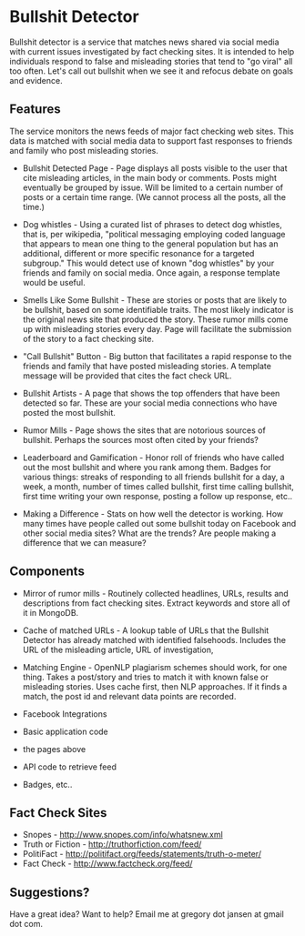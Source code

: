 Bullshit Detector
=================

Bullshit detector is a service that matches news shared via social media with current issues investigated by fact checking sites. It is intended to help individuals respond to false and misleading stories that tend to "go viral" all too often. Let's call out bullshit when we see it and refocus debate on goals and evidence.

Features
--------

The service monitors the news feeds of major fact checking web sites. This data is matched with social media data to support fast responses to friends and family who post misleading stories.

* Bullshit Detected Page - Page displays all posts visible to the user that cite misleading articles, in the main body or comments. Posts might eventually be grouped by issue. Will be limited to a certain number of posts or a certain time range. (We cannot process all the posts, all the time.)

* Dog whistles - Using a curated list of phrases to detect dog whistles, that is, per wikipedia, "political messaging employing coded language that appears to mean one thing to the general population but has an additional, different or more specific resonance for a targeted subgroup." This would detect use of known "dog whistles" by your friends and family on social media. Once again, a response template would be useful.

* Smells Like Some Bullshit - These are stories or posts that are likely to be bullshit, based on some identifiable traits. The most likely indicator is the original news site that produced the story. These rumor mills come up with misleading stories every day. Page will facilitate the submission of the story to a fact checking site.

* "Call Bullshit" Button - Big button that facilitates a rapid response to the friends and family that have posted misleading stories. A template message will be provided that cites the fact check URL.

* Bullshit Artists - A page that shows the top offenders that have been detected so far. These are your social media connections who have posted the most bullshit.

* Rumor Mills - Page shows the sites that are notorious sources of bullshit. Perhaps the sources most often cited by your friends?

* Leaderboard and Gamification - Honor roll of friends who have called out the most bullshit and where you rank among them. Badges for various things: streaks of responding to all friends bullshit for a day, a week, a month, number of times called bullshit, first time calling bullshit, first time writing your own response, posting a follow up response, etc..

* Making a Difference - Stats on how well the detector is working. How many times have people called out some bullshit today on Facebook and other social media sites? What are the trends? Are people making a difference that we can measure?

Components
----------

* Mirror of rumor mills - Routinely collected headlines, URLs, results and descriptions from fact checking sites. Extract keywords and store all of it in MongoDB.

* Cache of matched URLs - A lookup table of URLs that the Bullshit Detector has already matched with identified falsehoods. Includes the URL of the misleading article, URL of investigation,

* Matching Engine - OpenNLP plagiarism schemes should work, for one thing. Takes a post/story and tries to match it with known false or misleading stories. Uses cache first, then NLP approaches. If it finds a match, the post id and relevant data points are recorded.

* Facebook Integrations
 * Basic application code
 * the pages above
 * API code to retrieve feed
 * Badges, etc..

Fact Check Sites
-----------------
* Snopes - http://www.snopes.com/info/whatsnew.xml
* Truth or Fiction - http://truthorfiction.com/feed/
* PolitiFact - http://politifact.org/feeds/statements/truth-o-meter/
* Fact Check - http://www.factcheck.org/feed/

Suggestions?
------------

Have a great idea? Want to help? Email me at gregory dot jansen at gmail dot com.
